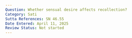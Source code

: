 ```yaml
---
Question: Whether sensual desire affects recollection?
Category: Sati
Sutta References: SN 46.55
Date Entered: April 11, 2025
Review Status: Not started
---
```

